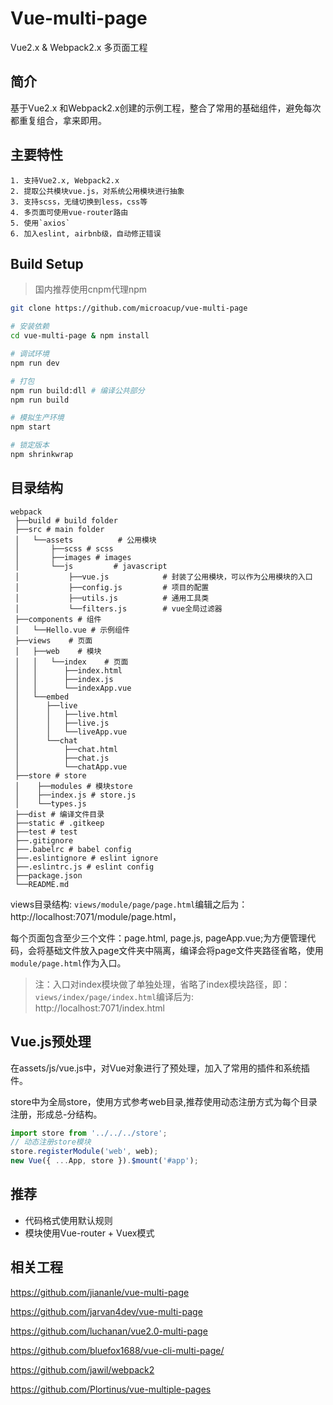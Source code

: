 # Vue-multi-page

Vue2.x & Webpack2.x 多页面工程

## 简介

基于Vue2.x 和Webpack2.x创建的示例工程，整合了常用的基础组件，避免每次都重复组合，拿来即用。

## 主要特性

    1. 支持Vue2.x, Webpack2.x
    2. 提取公共模块vue.js，对系统公用模块进行抽象
    3. 支持scss，无缝切换到less，css等
    4. 多页面可使用vue-router路由
    5. 使用`axios`
    6. 加入eslint, airbnb级，自动修正错误

## Build Setup

> 国内推荐使用cnpm代理npm

``` bash
git clone https://github.com/microacup/vue-multi-page

# 安装依赖
cd vue-multi-page & npm install

# 调试环境
npm run dev

# 打包
npm run build:dll # 编译公共部分
npm run build

# 模拟生产环境
npm start

# 锁定版本
npm shrinkwrap

```

## 目录结构

``` 
webpack
 ├──build # build folder
 ├──src # main folder
 │   └──assets          # 公用模块
 │       ├──scss # scss
 │       ├──images # images
 │       └──js         # javascript
 │           ├──vue.js            # 封装了公用模块，可以作为公用模块的入口
 │           ├──config.js         # 项目的配置
 │           ├──utils.js          # 通用工具类
 │           └──filters.js        # vue全局过滤器
 ├──components # 组件
 │   └──Hello.vue # 示例组件
 ├──views    # 页面
 │   ├──web    # 模块
 │   │   └──index    # 页面
 │   │      ├──index.html
 │   │      ├──index.js
 │   │      └──indexApp.vue
 │   └──embed    
 │      ├──live    
 │      │   ├──live.html
 │      │   ├──live.js
 │      │   └──liveApp.vue	
 │      └──chat    
 │          ├──chat.html
 │          ├──chat.js
 │          └──chatApp.vue
 ├──store # store
 │    ├──modules # 模块store
 │    ├──index.js # store.js
 │    └──types.js 
 ├──dist # 编译文件目录
 ├──static # .gitkeep
 ├──test # test
 ├──.gitignore
 ├──.babelrc # babel config
 ├──.eslintignore # eslint ignore
 ├──.eslintrc.js # eslint config
 ├──package.json
 └──README.md
```

views目录结构: `views/module/page/page.html`编辑之后为：http://localhost:7071/module/page.html，

每个页面包含至少三个文件：page.html, page.js, pageApp.vue;为方便管理代码，会将基础文件放入page文件夹中隔离，编译会将page文件夹路径省略，使用`module/page.html`作为入口。

> 注：入口对index模块做了单独处理，省略了index模块路径，即：`views/index/page/index.html`编译后为: http://localhost:7071/index.html

## Vue.js预处理

在assets/js/vue.js中，对Vue对象进行了预处理，加入了常用的插件和系统插件。

store中为全局store，使用方式参考web目录,推荐使用动态注册方式为每个目录注册，形成总-分结构。

```javascript
import store from '../../../store';
// 动态注册store模块
store.registerModule('web', web);
new Vue({ ...App, store }).$mount('#app');
```

## 推荐

- 代码格式使用默认规则
- 模块使用Vue-router + Vuex模式

## 相关工程

https://github.com/jiananle/vue-multi-page

https://github.com/jarvan4dev/vue-multi-page

https://github.com/luchanan/vue2.0-multi-page

https://github.com/bluefox1688/vue-cli-multi-page/

https://github.com/jawil/webpack2

https://github.com/Plortinus/vue-multiple-pages